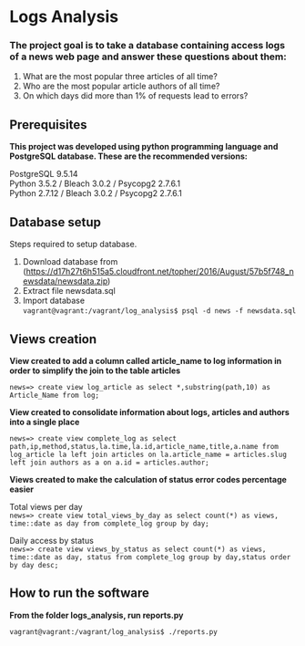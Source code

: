 # Logs Analysis

### **The project goal is to take a database containing access logs of a news web page and answer these questions about them:**

1. What are the most popular three articles of all time?  
2.  Who are the most popular article authors of all time?  
3. On which days did more than 1% of requests lead to errors?  

## Prerequisites

**This project was developed using python programming language and PostgreSQL database. These are the recommended versions:**

PostgreSQL 9.5.14  
Python 3.5.2 / Bleach 3.0.2 / Psycopg2 2.7.6.1  
Python 2.7.12 / Bleach 3.0.2 / Psycopg2 2.7.6.1  

## Database setup

Steps required to setup database. 

1. Download database from (https://d17h27t6h515a5.cloudfront.net/topher/2016/August/57b5f748_newsdata/newsdata.zip)  
2. Extract file newsdata.sql  
3. Import database  
```vagrant@vagrant:/vagrant/log_analysis$ psql -d news -f newsdata.sql```

## Views creation

**View created to add a column called article_name to log information in order to simplify the join to the table articles**  

```news=> create view log_article as select *,substring(path,10) as Article_Name from log;```


**View created to consolidate information about logs, articles and authors into a single place**  

```news=> create view complete_log as select path,ip,method,status,la.time,la.id,article_name,title,a.name from log_article la left join articles on la.article_name = articles.slug left join authors as a on a.id = articles.author;```


**Views created to make the calculation of status error codes percentage easier**

Total views per day  
```news=> create view total_views_by_day as select count(*) as views, time::date as day from complete_log group by day;```

Daily access by status  
```news=> create view views_by_status as select count(*) as views, time::date as day, status from complete_log group by day,status order by day desc;```


## How to run the software

**From the folder logs_analysis, run reports.py**  

```vagrant@vagrant:/vagrant/log_analysis$ ./reports.py```
